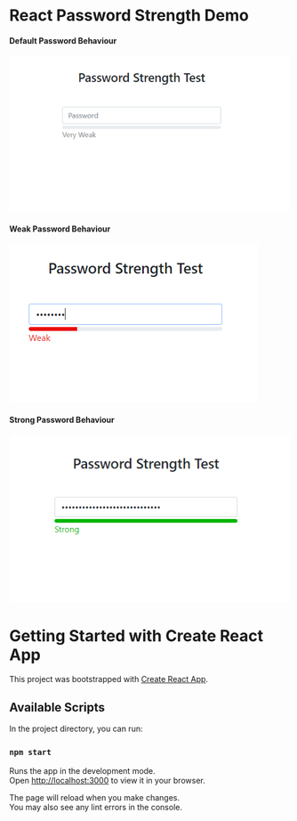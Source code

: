 # React Password Strength Demo

#### Default Password Behaviour
![](git_images/default.PNG)

#### Weak Password Behaviour
![](git_images/weak.PNG)

#### Strong Password Behaviour
![](git_images/strong.PNG)

# Getting Started with Create React App

This project was bootstrapped with [Create React App](https://github.com/facebook/create-react-app).

## Available Scripts

In the project directory, you can run:

### `npm start`

Runs the app in the development mode.\
Open [http://localhost:3000](http://localhost:3000) to view it in your browser.

The page will reload when you make changes.\
You may also see any lint errors in the console.
